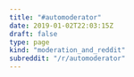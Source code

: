 ```yaml
---
title: "#automoderator"
date: 2019-01-02T22:03:15Z
draft: false
type: page
kind: "moderation_and_reddit"
subreddit: "/r/automoderator"
---
```

